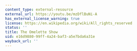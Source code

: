 ```yaml
---
content_type: external-resource
external_url: https://youtu.be/mzDflBuNi-A
has_external_license_warning: true
license: https://en.wikipedia.org/wiki/All_rights_reserved
status: ''
title: The Omelette Show
uid: e16d9880-99ff-4a24-baf3-a5e7bda6a31e
wayback_url: ''
---
```

